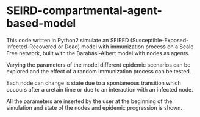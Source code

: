 # SEIRD-compartmental-agent-based-model
This code written in Python2 simulate an SEIRED (Susceptible-Exposed-Infected-Recovered or Dead) model 
with immunization process on a Scale Free network, built with the Barabási-Albert model with nodes as agents.

Varying the parameters of the model different epidemic scenarios can be explored and the effect of a random immunization 
process can be tested.

Each node can change is state due to a spontaneous transition which occours after a cretain time or due to an 
interaction with an infected node.

All the parameters are inserted by the user at the beginning of the simulation and state of the nodes and epidemic progression
is shown.
